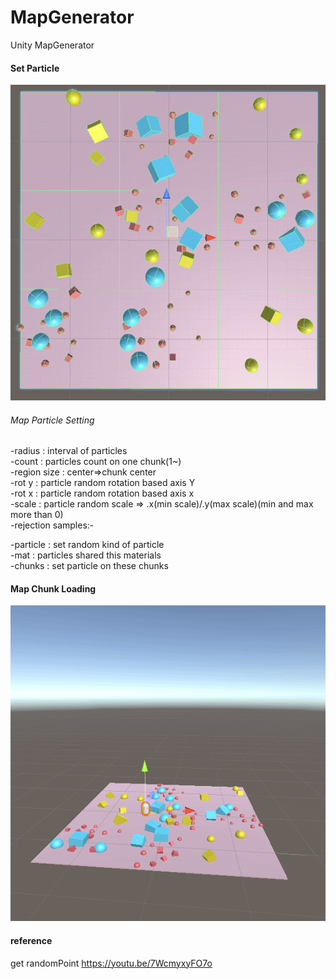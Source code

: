 # MapGenerator
Unity MapGenerator

#### Set Particle
![Set Particle](https://github.com/KimHeeRyeong/MapGenerator/blob/master/GIF/SetParticle.gif)
###### Map Particle Setting
-radius : interval of particles  
-count : particles count on one chunk(1~)  
-region size : center=>chunk center  
-rot y : particle random rotation based axis Y  
-rot x : particle random rotation based axis x  
-scale : particle random scale => .x(min scale)/.y(max scale)(min and max more than 0)  
-rejection samples:-  
  
-particle : set random kind of particle  
-mat : particles shared this materials  
-chunks : set particle on these chunks  
  
#### Map Chunk Loading
![Move Map](https://github.com/KimHeeRyeong/MapGenerator/blob/master/GIF/MoveMap.gif)

#### reference
get randomPoint https://youtu.be/7WcmyxyFO7o

